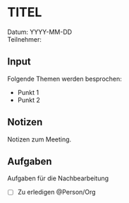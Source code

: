 # TITEL

Datum: YYYY-MM-DD\
Teilnehmer: 

## Input

Folgende Themen werden besprochen:

* Punkt 1
* Punkt 2

## Notizen

Notizen zum Meeting.

## Aufgaben

Aufgaben für die Nachbearbeitung

- [ ] Zu erledigen @Person/Org